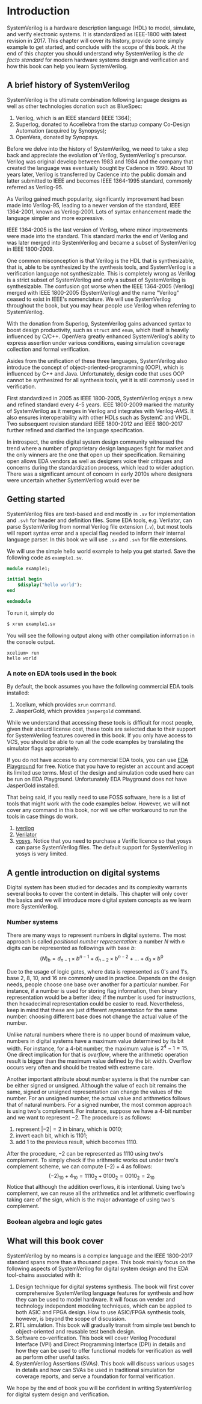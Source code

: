 # Introduction
SystemVerilog is a hardware description language (HDL) to model, simulate, and verify electronic systems. It is standardized as IEEE-1800 with latest revision in 2017. This chapter will cover its history, provide some simply example to get started, and conclude with the scope of this book. At the end of this chapter you should understand why SystemVerilog is the *de facto standard* for modern hardware systems design and verification and how this book can help you learn SystemVerilog.

## A brief history of SystemVerilog
SystemVerilog is the ultimate combination following language designs as well as other technologies donation such as BlueSpec:

1. Verilog, which is an IEEE standard (IEEE 1364);
2. Superlog, donated to Accellebra from the startup company Co-Design Automation (acquired by Synopsys);
3. OpenVera, donated by Synopsys.

Before we delve into the history of SystemVerilog, we need to take a step back and appreciate the evolution of Verilog, SystemVerilog's precursor. Verilog was original develop between 1983 and 1984 and the company that created the language was eventually bought by Cadence in 1990. About 10 years later, Verilog is transferred by Cadence into the public domain and latter submitted to IEEE and becomes IEEE 1364-1995 standard, commonly referred as Verilog-95.

As Verilog gained much popularity, significantly improvement had been made into Verilog-95, leading to a newer version of the standard, IEEE 1364-2001, known as Verilog-2001. Lots of syntax enhancement made the language simpler and more expressive.

IEEE 1364-2005 is the last version of Verilog, where minor improvements were made into the standard. This standard marks the end of Verilog and was later merged into SystemVerilog and became a subset of SystemVerilog in IEEE 1800-2009.

One common misconception is that Verilog is the HDL that is synthesizable, that is, able to be synthesized by the synthesis tools, and SystemVerilog is a verification language not synthesizable. This is completely wrong as Verilog is a strict subset of SystemVerilog and only a subset of SystemVerilog is synthesizable. The confusion got worse when the IEEE 1364-2005 (Verilog) merged with IEEE 1800-2005 (SystemVerilog) and the name "Verilog" ceased to exist in IEEE's nomenclature. We will use SystemVerilog throughout the book, but you may hear people use Verilog when referring to SystemVerilog.

With the donation from Superlog, SystemVerilog gains advanced syntax to boost design productivity, such as `struct` and `enum`, which itself is heavily influenced by C/C++. OpenVera greatly enhanced SystemVerilog's ability to express assertion under various conditions, easing simulation coverage collection and formal verification.

Asides from the unification of these three languages, SystemVerilog also introduce the concept of object-oriented-programming (OOP), which is influenced by C++ and Java. Unfortunately, design code that uses OOP cannot be synthesized for all synthesis tools, yet it is still commonly used in verification.

First standardized in 2005 as IEEE 1800-2005, SystemVerilog enjoys a new and refined standard every 4-5 years. IEEE 1800-2009 marked the maturity of SystemVerilog as it merges in Verilog and integrates with Verilog-AMS. It also ensures interoperability with other HDLs such as SystemC and VHDL. Two subsequent revision standard IEEE 1800-2012 and IEEE 1800-2017 further refined and clarified the language specification.

In introspect, the entire digital system design community witnessed the trend where a number of proprietary design languages fight for market and the only winners are the one that open up their specification. Remaining open allows EDA vendors as well as designers voice their critiques and concerns during the standardization process, which lead to wider adoption. There was a significant amount of concern in early 2010s where designers were uncertain whether SystemVerilog would ever be

## Getting started
SystemVerilog files are text-based and end mostly in `.sv` for implementation and `.svh` for header and definition files. Some EDA tools, e.g. Verilator, can parse SystemVerilog from normal Verilog file extension (`.v`), but most tools will report syntax error and a special flag needed to inform their internal language parser. In this book we will use `.sv` and `.svh` for file extensions.

We will use the simple hello world example to help you get started. Save the following code as `example1.sv`.
```SystemVerilog
module example1;

initial begin
    $display("hello world");
end

endmodule
```

To run it, simply do
```bash
$ xrun example1.sv
```

You will see the following output along with other compilation information in the console output.
```
xcelium> run
hello world
```

### A note on EDA tools used in the book
By default, the book assumes you have the following commercial EDA tools installed:

1. Xcelium, which provides `xrun` command.
2. JasperGold, which provides `jaspergold` command.

While we understand that accessing these tools is difficult for most people, given their absurd license cost, these tools are selected due to their support for SystemVerilog features covered in this book. If you only have access to VCS, you should be able to run all the code examples by translating the simulator flags appropriately.

If you do not have access to any commercial EDA tools, you can use [EDA Playground](https://www.edaplayground.com/) for free. Notice that you have to register an account and accept its limited use terms. Most of the design and simulation code used here can be run on EDA Playground. Unfortunately EDA Playground does not have JasperGold installed.

That being said, if you really need to use FOSS software, here is a list of tools that might work with the code examples below. However, we will not cover any command in this book, nor will we offer workaround to run the tools in case things do work.

1. [iverilog](http://iverilog.icarus.com/)
2. [Verilator](https://www.veripool.org/wiki/verilator)
3. [yosys](http://www.clifford.at/yosys/). Notice that you need to purchase a Verific licence so that yosys can parse SystemVerilog files. The default support for SystemVerilog in yosys is very limited.

## A gentle introduction on digital systems
Digital system has been studied for decades and its complexity warrants several books to cover the content in details. This chapter will only cover the basics and we will introduce more digital system concepts as we learn more SystemVerilog.

### Number systems
There are many ways to represent numbers in digital systems. The most approach is called *positional number representation*: a number $N$ with $n$ digits can be represented as followings with base $b$:
$$
(N)_{b} = d_{n-1} \times b^{n-1} + d_{n-2} \times b^{n-2} + \dots + d_0 \times b^0
$$

Due to the usage of logic gates, where data is represented as 0's and 1's, base 2, 8, 10, and 16 are commonly used in practice. Depends on the design needs, people choose one base over another for a particular number. For instance, if a number is used for storing flag information, then binary representation would be a better idea; if the number is used for instructions, then hexadecimal representation could be easier to read. Nevertheless, keep in mind that these are just different *representation* for the same number: choosing different base does not change the actual value of the number.

Unlike natural numbers where there is no upper bound of maximum value, numbers in digital systems have a maximum value determined by its bit width. For instance, for a 4-bit number, the maximum value is $2^4 - 1 = 15$. One direct implication for that is *overflow*, where the arithmetic operation result is bigger than the maximum value defined by the bit width. Overflow occurs very often and should be treated with extreme care.

Another important attribute about number systems is that the number can
be either signed or unsigned. Although the value of each bit remains the same, signed or unsigned representation can change the values of the number. For an unsigned number, the actual value and arithmetics follows that of natural numbers. For a signed number, the most common approach is using two's complement. For instance, suppose we have a 4-bit number and we want to represent $-2$. The procedure is as follows:

1. represent $|-2| = 2$ in binary, which is $0010$;
2. invert each bit, which is $1101$;
3. add 1 to the previous result, which becomes $1110$.

After the procedure, $-2$ can be represented as $1110$ using two's complement. To simply check if the arithmetic works out under two's complement scheme, we can compute $(-2) + 4$ as follows:
$$
(-2)_{10} + 4_{10} = 1110_{2} + 0100_{2} = 0010_{2} = 2_{10}
$$
Notice that although the addition overflows, it is intentional. Using two's complement, we can reuse all the arithmetics and let arithmetic overflowing taking care of the sign, which is the major advantage of using two's complement.

### Boolean algebra and logic gates


## What will this book cover
SystemVerilog by no means is a complex language and the IEEE 1800-2017 standard spans more than a thousand pages. This book mainly focus on the following aspects of SystemVerilog for digital system design and the EDA tool-chains associated with it:

1. Design technique for digital systems synthesis. The book will first cover comprehensive SystemVerilog language features for synthesis and how they can be used to model hardware. It will focus on vender and technology independent modeling techniques, which can be applied to both ASIC and FPGA design. How to use ASIC/FPGA synthesis tools, however, is beyond the scope of discussion.
2. RTL simulation. This book will gradually transit from simple test bench to object-oriented and reusable test bench design.
3. Software co-verification. This book will cover Verilog Procedural Interface (VPI) and Direct Programming Interface (DPI) in details and how they can be used to offer functional models for verification as well as perform other useful tasks.
4. SystemVerilog Assertions (SVAs). This book will discuss various usages in details and how can SVAs be used in traditional simulation for coverage reports, and serve a foundation for formal verification.

We hope by the end of book you will be confident in writing SystemVerilog for digital system design and verification.